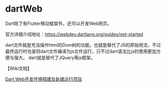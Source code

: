 # dartWeb


Dart除了有Flutter移动框架外，还可以开发Web网页。

官方详细介绍地址：https://webdev.dartlang.org/guides/get-started

dart文件就是充当操作html的Dom树的功能，也就是替代了JS的原始用法，不过最终运行时也是将dart文件编译为js文件运行，只不过dart语法比js的使用更加方便与强大。
dart就是替代了JQuery等js框架。

【Wiki文档】

[Dart Web开发环境搭建及新建运行项目](https://github.com/flutteranddart/dartWeb/wiki/Dart-Web%E5%BC%80%E5%8F%91%E7%8E%AF%E5%A2%83%E6%90%AD%E5%BB%BA%E5%8F%8A%E6%96%B0%E5%BB%BA%E8%BF%90%E8%A1%8C%E9%A1%B9%E7%9B%AE)


